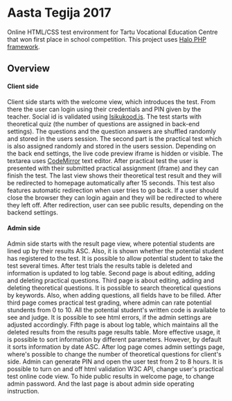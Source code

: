 Aasta Tegija 2017
===
Online HTML/CSS test environment for Tartu Vocational Education Centre that
won first place in school competition. This project uses 
[Halo PHP framework](https://github.com/henno/halo).

Overview
------
#### Client side
Client side starts with the welcome view, which introduces the test. From there
the user can login using their credentials and PIN given by the teacher. Social id is validated using
[Isikukood.js](https://github.com/dknight/Isikukood-js). The test starts with theoretical quiz 
(the number of questions are assigned in back-end settings). The questions and the question answers 
are shuffled randomly and stored in the users session. The second part is the practical test which is 
also assigned randomly and stored in the users session. Depending on the back end settings, 
the live code preview iframe is hidden or visible. The textarea uses 
[CodeMirror](https://github.com/codemirror/CodeMirror) text editor. 
After practical test the user is presented with their submitted practical assignment
(iframe) and they can finish the test. The last view shows their theoretical test result
and they will be redirected to homepage automatically after 15 seconds. This test also features
automatic redirection when user tries to go back. If a user should close the browser they can login
again and they will be redirected to where they left off. After redirection, user can see public results, depending on
the backend settings.

#### Admin side
Admin side starts with the result page view, where potential students are lined up by their results ASC. Also, it is 
shown whether the potential student has registered to the test. It is possible to allow potential student to take the
test several times. After test trials the results table is deleted and information is updated to log table. 
Second page is about editing, adding and deleting practical questions.
Third page is about editing, adding and deleting theoretical questions. It is possible to search theoretical questions by
keywords. Also, when adding questions, all fields have to be filled. 
After third page comes practical test grading, where admin can rate potential stundents from 0 to 10. All the potential
student's written code is available to see and judge. It is possible to see html errors, if the admin settings are
adjusted accordingly.
Fifth page is about log table, which maintains all the deleted results from the results page results table. More 
effective usage, it is possible to sort information by different parameters. However, by default it sorts information 
by date ASC.
After log page comes admin settings page, where's possible to change the number of theoretical questions for client's
side. Admin can generate PIN and open the user test from 2 to 8 hours. It is possible to turn on and off html validation 
W3C API, change user's practical test online code view. To hide public results in welcome page, to change admin
password.
And the last page is about admin side operating instruction.

